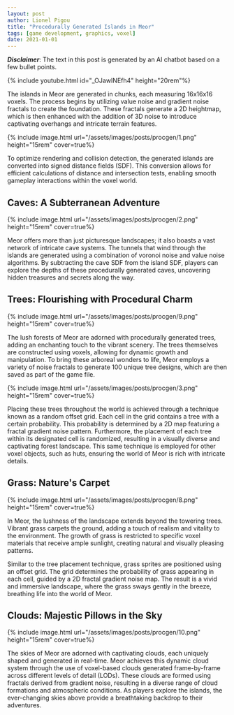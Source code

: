 ```yaml
---
layout: post
author: Lionel Pigou
title: "Procedurally Generated Islands in Meor"
tags: [game development, graphics, voxel]
date: 2021-01-01
---
```


**_Disclaimer_**: The text in this post is generated by an AI chatbot based on a few bullet points.


<!-- Prompt:
Write a blog post in markdown titled "Procedurally Generated Islands in Meor". Go a deeper for each pointer and improve my English writing.
Context: my game Meor is a smooth voxel game that runs mostly on GPU.
Content:
- Islands: generated in chunks of size 16x16x16 using fractals of value noise and gradient noise and then converted to a signed distance field, first a 2D heightmap is generated then some 3D noise is added to create overhangs
- Caves: cave tunnels are generated using a combination of voronoi noise and value noise. The cave SDF is subtracted from the island SDF.
- Trees: Trees are made of voxels and are procedurally generated with all kinds of noise fractals. 100 random trees are generated and saved as a game file. To place the trees, I use a technique called random offset grid. Each cell in the grid contains a tree with a certain probability. This probability is a 2D map with a fractal of gradient noise. The placement of the tree within the cell is also random. We do the same for all other voxel objects like huts for example.
- Grass: grass grows only on certain voxel materials when their is enough sunlight. The grass sprites are placed similar to how the trees are placed with an offset grid.
- Clouds: clouds are made of voxels and are generated in real time every frame across LODs. They are fractals of gradient noise.
-->

{% include youtube.html id="_OJawINEfh4" height="20rem"%}

<!-- ## Islands: From Fractals to Signed Distance Fields -->

The islands in Meor are generated in chunks, each measuring 16x16x16 voxels. The process begins by utilizing value noise and gradient noise fractals to create the foundation. These fractals generate a 2D heightmap, which is then enhanced with the addition of 3D noise to introduce captivating overhangs and intricate terrain features.

{% include image.html url="/assets/images/posts/procgen/1.png" height="15rem" cover=true%}

To optimize rendering and collision detection, the generated islands are converted into signed distance fields (SDF). This conversion allows for efficient calculations of distance and intersection tests, enabling smooth gameplay interactions within the voxel world.

## Caves: A Subterranean Adventure
{% include image.html url="/assets/images/posts/procgen/2.png" height="15rem" cover=true%}

Meor offers more than just picturesque landscapes; it also boasts a vast network of intricate cave systems. The tunnels that wind through the islands are generated using a combination of voronoi noise and value noise algorithms. By subtracting the cave SDF from the island SDF, players can explore the depths of these procedurally generated caves, uncovering hidden treasures and secrets along the way.

## Trees: Flourishing with Procedural Charm
{% include image.html url="/assets/images/posts/procgen/9.png" height="15rem" cover=true%}

The lush forests of Meor are adorned with procedurally generated trees, adding an enchanting touch to the vibrant scenery. The trees themselves are constructed using voxels, allowing for dynamic growth and manipulation. To bring these arboreal wonders to life, Meor employs a variety of noise fractals to generate 100 unique tree designs, which are then saved as part of the game file.

{% include image.html url="/assets/images/posts/procgen/3.png" height="15rem" cover=true%}

Placing these trees throughout the world is achieved through a technique known as a random offset grid. Each cell in the grid contains a tree with a certain probability. This probability is determined by a 2D map featuring a fractal gradient noise pattern. Furthermore, the placement of each tree within its designated cell is randomized, resulting in a visually diverse and captivating forest landscape. This same technique is employed for other voxel objects, such as huts, ensuring the world of Meor is rich with intricate details.

## Grass: Nature's Carpet
{% include image.html url="/assets/images/posts/procgen/8.png" height="15rem" cover=true%}

In Meor, the lushness of the landscape extends beyond the towering trees. Vibrant grass carpets the ground, adding a touch of realism and vitality to the environment. The growth of grass is restricted to specific voxel materials that receive ample sunlight, creating natural and visually pleasing patterns.

Similar to the tree placement technique, grass sprites are positioned using an offset grid. The grid determines the probability of grass appearing in each cell, guided by a 2D fractal gradient noise map. The result is a vivid and immersive landscape, where the grass sways gently in the breeze, breathing life into the world of Meor.

## Clouds: Majestic Pillows in the Sky
{% include image.html url="/assets/images/posts/procgen/10.png" height="15rem" cover=true%}

The skies of Meor are adorned with captivating clouds, each uniquely shaped and generated in real-time. Meor achieves this dynamic cloud system through the use of voxel-based clouds generated frame-by-frame across different levels of detail (LODs). These clouds are formed using fractals derived from gradient noise, resulting in a diverse range of cloud formations and atmospheric conditions. As players explore the islands, the ever-changing skies above provide a breathtaking backdrop to their adventures.
